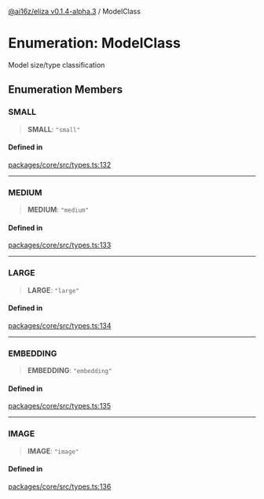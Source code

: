 [@ai16z/eliza v0.1.4-alpha.3](../index.md) / ModelClass

# Enumeration: ModelClass

Model size/type classification

## Enumeration Members

### SMALL

> **SMALL**: `"small"`

#### Defined in

[packages/core/src/types.ts:132](https://github.com/ceasar28/starkBuddy/blob/main/starkBuddy_Agent1/packages/core/src/types.ts#L132)

***

### MEDIUM

> **MEDIUM**: `"medium"`

#### Defined in

[packages/core/src/types.ts:133](https://github.com/ceasar28/starkBuddy/blob/main/starkBuddy_Agent1/packages/core/src/types.ts#L133)

***

### LARGE

> **LARGE**: `"large"`

#### Defined in

[packages/core/src/types.ts:134](https://github.com/ceasar28/starkBuddy/blob/main/starkBuddy_Agent1/packages/core/src/types.ts#L134)

***

### EMBEDDING

> **EMBEDDING**: `"embedding"`

#### Defined in

[packages/core/src/types.ts:135](https://github.com/ceasar28/starkBuddy/blob/main/starkBuddy_Agent1/packages/core/src/types.ts#L135)

***

### IMAGE

> **IMAGE**: `"image"`

#### Defined in

[packages/core/src/types.ts:136](https://github.com/ceasar28/starkBuddy/blob/main/starkBuddy_Agent1/packages/core/src/types.ts#L136)
